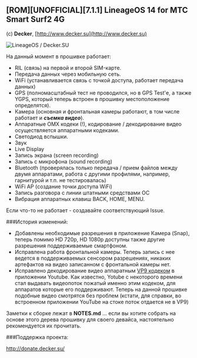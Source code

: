 ## [ROM][UNOFFICIAL][7.1.1] LineageOS 14 for MTC Smart Surf2 4G
(c) **Decker**, [http://www.decker.su](http://www.decker.su)

![LineageOS / Decker.SU](https://3.bp.blogspot.com/-beayt9o83QA/WKoDpc1PFoI/AAAAAAAAL-U/8NskvXvUNtI6ONDwmmB8jCojRD_XqGn6wCLcB/s1600/lineage_os_decker_su_478x269.jpg  "LineageOS / Decker.SU")

На данный момент в прошивке работает:

- RIL (связь) на первой и второй SIM-карте.
- Передача данных через мобильную сеть.
- WiFi (устанавливается связь с точкой доступа, работает передача данных)
- GPS (полномасштабный тест не проводился, но в GPS Test'е, а также YGPS, который теперь встроен в прошивку местоположение определятся).
- Камера (основная и фронтальная камеры работают, в том числе работает и ***съемка видео***).
- Аппаратные OMX кодеки (!), кодирование / декодирование видео осуществляется аппаратными кодеками.
- Светодиод вспышки.
- Звук
- Live Display
- Запись экрана (screen recording)
- Запись с микрофона (sound recording)
- Bluetooth (проверялась только передача / прием файлов между двумя аппаратами, работа с другими профилями, например, гарнитурой и т.п. не тестировалась)
- WiFi AP (создание точки доступа WiFi)
- Запись разговора с линии штатными средствами ОС
- Вибрация аппаратных клавиш BACK, HOME, MENU.

Если что-то не работает - создавайте соответствующий Issue.

###История изменений:

- Добавлены необходимые разрешения в приложение Камера (Snap), теперь помимо HD 720p, HD 1080p доступны также другие разрешения поддерживаемые смартфоном.
- Исправлена работа фронтальной камеры. Теперь запись с нее ведется в поддерживаемых сенсором разрешениях, никаких артефактов на видео записанном с фронтальной камеры нет.
- Исправлено декодирование видео аппаратным [VP9 кодеком](https://xakep.ru/2015/04/07/vp9-youtube/)  в приложении Youtube. Как известно, Yotube с некоторого времени стал выдавать видеопоток пожатый именно этим кодеком, для аппаратов которые его поддерживают. Теперь на данной прошивке подобные видео смотрятся без проблем (кстати, для справки, во встроенном приложении YouTube на стоке поток отдается не в VP9)

Заметки к сборке лежат в **NOTES.md** ... если вы хотите собрать на основе этого дерева прошивку для своего девайса, настоятельно рекомендуется их прочитать.

###Поддержка проекта:

http://donate.decker.su/ 

